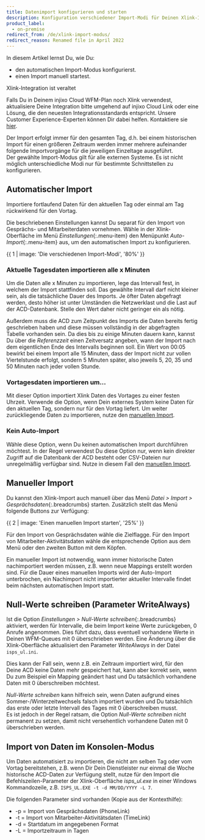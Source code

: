 ```yaml
---
title: Datenimport konfigurieren und starten
description: Konfiguration verschiedener Import-Modi für Deinen Xlink-Import
product_label:
  - on-premise
redirect_from: /de/xlink-import-modus/
redirect_reason: Renamed file in April 2022
---
```


In diesem Artikel lernst Du, wie Du:

- den automatischen Import-Modus konfigurierst.
- einen Import manuell startest.

<div markdown="1" class="hint-box-default hint-box-red">

Xlink-Integration ist veraltet

Falls Du in Deinem injixo Cloud WFM-Plan noch Xlink verwendest, aktualisiere Deine Integration bitte umgehend auf injixo Cloud Link oder eine Lösung, die den neuesten Integrationsstandards entspricht. Unsere Customer Experience-Experten können Dir dabei helfen. Kontaktiere sie [hier](https://www.injixo.com/contact/?message_type=support-enquiry&message=Ich%20m%C3%B6chte%20Unterst%C3%BCtzung%20beim%20Update%20meiner%20Integration.%20Mir%20ist%20bewusst,%20dass%20dies%20notwendig%20ist,%20um%20den%20Datenimport%20zu%20injixo%20auch%20nach%20dem%2030.%20Januar%202023%20ohne%20Unterbrechung%20zu%20gew%C3%A4hrleisten.).

</div>

Der Import erfolgt immer für den gesamten Tag, d.h. bei einem historischen Import für einen größeren Zeitraum werden immer mehrere aufeinander folgende Importvorgänge für die jeweiligen Einzeltage ausgeführt.  
Der gewählte Import-Modus gilt für alle externen Systeme. Es ist nicht möglich unterschiedliche Modi nur für bestimmte Schnittstellen zu konfigurieren.

## Automatischer Import

Importiere fortlaufend Daten für den aktuellen Tag oder einmal am Tag rückwirkend für den Vortag.

Die beschriebenen Einstellungen kannst Du separat für den Import von Gesprächs- und Mitarbeiterdaten vornehmen. Wähle in der Xlink-Oberfläche im Menü _Einstellungen_{:.menu-item} den Menüpunkt _Auto-Import_{:.menu-item} aus, um den automatischen Import zu konfigurieren.

{{ 1 | image: 'Die verschiedenen Import-Modi', '80%' }}

### Aktuelle Tagesdaten importieren alle x Minuten

Um die Daten alle x Minuten zu importieren, lege das Intervall fest, in welchem der Import stattfinden soll. Das gewählte Intervall darf nicht kleiner sein, als die tatsächliche Dauer des Imports. Je öfter Daten abgefragt werden, desto höher ist unter Umständen die Netzwerklast und die Last auf der ACD-Datenbank. Stelle den Wert daher nicht geringer ein als nötig.

Außerdem muss die ACD zum Zeitpunkt des Imports die Daten bereits fertig geschrieben haben und diese müssen vollständig in der abgefragten Tabelle vorhanden sein. Da dies bis zu einige Minuten dauern kann, kannst Du über die _Referenzzeit_ einen Zeitversatz angeben, wann der Import nach dem eigentlichen Ende des Intervalls beginnen soll. Ein Wert von 00:05 bewirkt bei einem Import alle 15 Minuten, dass der Import nicht zur vollen Viertelstunde erfolgt, sondern 5 Minuten später, also jeweils 5, 20, 35 und 50 Minuten nach jeder vollen Stunde.

### Vortagesdaten importieren um...

Mit dieser Option importiert Xlink Daten des Vortages zu einer festen Uhrzeit. Verwende die Option, wenn Dein externes System keine Daten für den aktuellen Tag, sondern nur für den Vortag liefert. Um weiter zurückliegende Daten zu importieren, nutze den [manuellen Import](#manueller-import).

### Kein Auto-Import

Wähle diese Option, wenn Du keinen automatischen Import durchführen möchtest. In der Regel verwendest Du diese Option nur, wenn kein direkter Zugriff auf die Datenbank der ACD besteht oder CSV-Dateien nur unregelmäßig verfügbar sind. Nutze in diesem Fall den [manuellen Import](#manueller-import).

## Manueller Import

Du kannst den Xlink-Import auch manuell über das Menü _Datei > Import > Gesprächsdaten_{:.breadcrumbs} starten. Zusätzlich stellt das Menü folgende Buttons zur Verfügung:

{{ 2 | image: 'Einen manuellen Import starten', '25%' }}

Für den Import von Gesprächsdaten wähle die Zielflagge. Für den Import von Mitarbeiter-Aktivitätsdaten wähle die entsprechende Option aus dem Menü oder den zweiten Button mit dem Köpfen.

Ein manueller Import ist notwendig, wann immer historische Daten nachimportiert werden müssen, z.B. wenn neue Mappings erstellt worden sind. Für die Dauer eines manuellen Imports wird der Auto-Import unterbrochen, ein Nachimport nicht importierter aktueller Intervalle findet beim nächsten automatischen Import statt.

## Null-Werte schreiben (Parameter WriteAlways)

Ist die Option _Einstellungen > Null-Werte schreiben_{:.breadcrumbs} aktiviert, werden für Intervalle, die beim Import keine Werte zurückgeben, 0 Anrufe angenommen. Dies führt dazu, dass eventuell vorhandene Werte in Deinen WFM-Queues mit 0 überschrieben werden. Eine Änderung über die Xlink-Oberfläche aktualisiert den Parameter _WriteAlways_ in der Datei `isps_ul.ini`.

Dies kann der Fall sein, wenn z.B. ein Zeitraum importiert wird, für den Deine ACD keine Daten mehr gespeichert hat, kann aber korrekt sein, wenn Du zum Beispiel ein Mapping geändert hast und Du tatsächlich vorhandene Daten mit 0 überschreiben möchtest.

_Null-Werte schreiben_ kann hilfreich sein, wenn Daten aufgrund eines Sommer-/Winterzeitwechsels falsch importiert wurden und Du tatsächlich das erste oder letzte Intervall des Tages mit 0 überschreiben musst.  
Es ist jedoch in der Regel ratsam, die Option _Null-Werte schreiben_ nicht permanent zu setzen, damit nicht versehentlich vorhandene Daten mit 0 überschrieben werden.

## Import von Daten im Konsolen-Modus

Um Daten automatisiert zu importieren, die nicht am selben Tag oder vom Vortag bereitstehen, z.B. wenn Dir Dein Dienstleister nur einmal die Woche historische ACD-Daten zur Verfügung stellt, nutze für den Import die Befehlszeilen-Parameter der Xlink-Oberfläche _isps_ul.exe_ in einer Windows Kommandozeile, z.B. `ISPS_UL.EXE -t -d MM/DD/YYYY -L 7`.

Die folgenden Parameter sind vorhanden (Kopie aus der Kontexthilfe):

- -p = Import von Gesprächsdaten (PhoneLink)
- -t = Import von Mitarbeiter-Aktivitätsdaten (TimeLink)
- -d = Startdatum im angegebenen Format
- -L = Importzeitraum in Tagen
